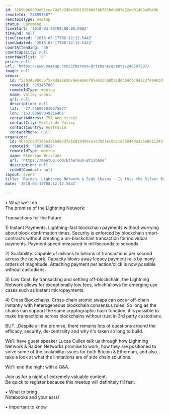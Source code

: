 ```yaml
---
id: 3165b969693d01cea74a5e298e828103506d38b701bdb007e32ee01499a5b496
remoteId: '248597507'
remoteIdType: meetup
status: upcoming
timeStart: '2018-03-28T08:00:00.000Z'
timeEnd: null
timeCreated: '2018-03-17T08:12:12.544Z'
timeUpdated: '2018-03-17T08:12:12.544Z'
countAttending: '36'
countCapacity: null
countWaitlist: '0'
price: null
url: 'https://www.meetup.com/Ethereum-Brisbane/events/248597507/'
image: null
venue:
  id: f53b3428b055f57adaa192078e6e806f85e42c5b0ba1dd309cbc04213f49903d
  remoteId: '25346780'
  remoteIdType: meetup
  name: Valley iconic
  url: null
  description: null
  lat: '-27.456995010375977'
  lon: '153.03688049316406'
  contactAddress: 757 Ann street
  contactCity: Fortitude Valley
  contactCountry: Australia
  contactPhone: null
organizer:
  id: 4b7b7c8df265e3e16d0ed7e62819499ce157821ec8ac1d33844da2a5ebb11243
  remoteId: '18870029'
  remoteIdType: meetup
  name: Ethereum Brisbane
  url: 'https://meetup.com/Ethereum-Brisbane'
  description: null
  codeOfConduct: null
layout: event
title: 'Raiden, Lightning Network & Side Chains - Is this the Silver Bullet?'
date: '2018-03-17T08:12:12.544Z'

---
```

<p>• What we'll do<br/>The promise of the Lightning Network:</p> <p>Transactions for the Future</p> <p>1) Instant Payments. Lightning-fast blockchain payments without worrying about block confirmation times. Security is enforced by blockchain smart-contracts without creating a on-blockchain transaction for individual payments. Payment speed measured in milliseconds to seconds.</p> <p>2) Scalability. Capable of millions to billions of transactions per second across the network. Capacity blows away legacy payment rails by many orders of magnitude. Attaching payment per action/click is now possible without custodians.</p> <p>3) Low Cost. By transacting and settling off-blockchain, the Lightning Network allows for exceptionally low fees, which allows for emerging use cases such as instant micropayments.</p> <p>4) Cross Blockchains. Cross-chain atomic swaps can occur off-chain instantly with heterogeneous blockchain consensus rules. So long as the chains can support the same cryptographic hash function, it is possible to make transactions across blockchains without trust in 3rd party custodians.</p> <p>BUT...Despite all the promise, there remains lots of questions around the efficacy, security, de-centrality and why it's taken so long to build.</p> <p>We'll have guest speaker Lucas Cullen talk us through how Lightning Network &amp; Raiden Networks promise to work, how they are positioned to solve some of the scalability issues for both Bitcoin &amp; Ethereum, and also - take a look at what the limitations are of side chain solutions.</p> <p>We'll end the night with a Q&amp;A.</p> <p>Join us for a night of extremely valuable content.<br/>Be quick to register because this meetup will definitely fill fast.</p> <p>• What to bring<br/>Notebooks and your ears!</p> <p>• Important to know</p>
